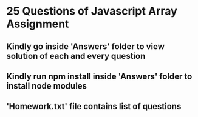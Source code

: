 # 25 Questions of Javascript Array Assignment


## Kindly go inside 'Answers' folder to view solution of each and every question

## Kindly run npm install inside 'Answers' folder to install node modules

## 'Homework.txt' file contains list of questions